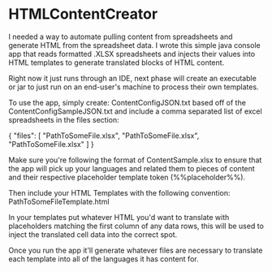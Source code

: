# HTMLContentCreator
I needed a way to automate pulling content from spreadsheets and generate HTML from the spreadsheet data. I wrote this simple java console app that reads formatted .XLSX spreadsheets and injects their values into HTML templates to generate translated blocks of HTML content.

Right now it just runs through an IDE, next phase will create an executable or jar to just run on an end-user's machine to process their own templates.

To use the app, simply create: ContentConfigJSON.txt based off of the ContentConfigSampleJSON.txt and include a comma separated list of excel spreadsheets in the files section:

{
    "files": [
        "PathToSomeFile.xlsx",
        "PathToSomeFile.xlsx",
        "PathToSomeFile.xlsx"
    ]
}

Make sure you're following the format of ContentSample.xlsx to ensure that the app will pick up your languages and related them to pieces of content and their respective placeholder template token (%%placeholder%%).

Then include your HTML Templates with the following convention:
PathToSomeFileTemplate.html

In your templates put whatever HTML you'd want to translate with placeholders matching the first column of any data rows, this will be used to inject the translated cell data into the correct spot.

Once you run the app it'll generate whatever files are necessary to translate each template into all of the languages it has content for.
